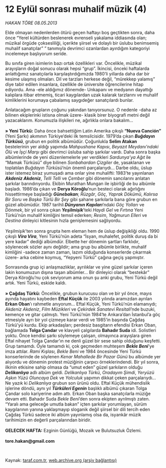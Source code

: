 # 12 Eylül sonrası muhalif müzik (4) 

*HAKAN TÖRE 08.05.2013*

<div class="yazi"><p>Elde olmayan nedenlerden ötürü geçen haftayı boş geçtikten sonra, daha önce “Yerel kültürden beslenerek evrenseli yakalama iddiasında olan; müzikal örgüde çoksesliliği, içerikte şiirsel ve dolaylı bir üslubu benimsemiş muhalif sanatçılar” ” tanımıyla devrimci ozanlardan ayırdığım kategoriyi incelemeye başlıyorum seride.</p>
<p>Bu sınıfa giren isimlerin bazı ortak özellikleri var. Öncelikle, müzikal arayışların doğal sonucu olarak hepsi “grup”. İkincisi, önceki haftalarda anlattığımız sanatçılarla karşılaştırdığımızda 1980’li yıllarda daha dar bir kesime ulaşmış olmaları. Dil ve tarzları herkese değil, “mürekkep yalamış” diye tabir edilen insanlara, özellikle de üniversite öğrencilerine hitap ediyordu. Ama -ele aldığımız dönemde- Unkapanı ve medyanın dayattığı kalıplara itibar etmemiş, ticari kaygılardan uzak kalarak tarzlarını ve muhalif kimliklerini korumaya çabalamış saygıdeğer sanatçılardı bunlar.</p>
<p>Anlatacağım grupların çoğunu yakından tanıyorsunuz. O nedenle -daha az bilinen ekiplerinki istisna olmak üzere- klasik birer biyografi metni değil yazacaklarım. Konumuzla ilişkileri ne, ağırlıkla onlara bakalım...<br/><br/><b>» Yeni Türkü:</b> Daha önce bahsettiğim Latin Amerika çıkışlı <b>“Nueva Canción”</b> (Yeni Şarkı) akımının Türkiye’deki ilk temsilcisidir. 1979’da çıkan <b><i>Buğdayın Türküsü</i></b>, grubun en politik albümüdür. Çoğunlukla <b>Selim Atakan</b> bestelerinin yer aldığı yapımda <i>Mahpushane Kapısı</i>, <i>Beyazıt Meydanı'ndaki Ölü</i> ve <i>İşçi Marşı</i> gibi devrimci üsluba sahip şarkılar vardı. Daha sonra başka albümlerinde de yeni düzenlemelerle yer verdikleri <i>Sardunya'ya Ağıt</i> ile “Mamak Türküsü” diye bilinen <i>Sonbahardan Çizgiler</i> de, yasaklanan ve toplatılan <i>Buğdayın Türküsü</i>’nün önemli parçalarıydı... Darbe oldu, üslup ister istemez biraz yumuşadı ama onlar yine muhalifti: 1983’te yayınlanan <b><i>Akdeniz Akdeniz</i></b>, <i>Telli Telli</i> ve <i>Çember</i> gibi dönemin sancılarını anlatan şarkılar barındırıyordu. Ekibin Murathan Mungan ile işbirliği de bu albümle başladı. 1986’da çıkan ve <b>Derya Köroğlu</b>’nun besteci olarak ağırlığını hissettirmeye başladığı <b><i>Günebakan</i></b>; <i>Rüzgâr</i>, <i>Göç</i>, <i>Yaprak Dökümü</i>, <i>Kalırsa Bir Soru</i> ve <i>Başka Türlü Bir Şey </i>gibi şahane şarkılarla bana göre grubun en güzel albümüdür.<i> </i>1987 tarihli<b><i> Dünyanın Kapıları</i></b>’ndaki<i> Göç Yolları </i>ve<i> Dönmek</i>,<i> </i>bir yıl sonra çıkan <b><i>Yeşilmişik</i></b>’teki <i>Haydi Gel</i> ve <i>Fırtına</i> Yeni Türkü’nün muhalif kimliğini temsil ederken; <i>Resim</i>, <i>Yağmurun Elleri</i> ve <i>Destina</i> dinleyici kitlesinin hızla genişlemesini sağlıyordu. <br/><br/><i>Yeşilmişik</i>’ten sonra grupta hem eleman hem de üslup değişikliği oldu. 1990 çıkışlı <b><i>Vira Vira</i></b>, Yeni Türkü’nün adeta “İsyan, muhalefet, politik duruş da bi yere kadar” dediği albümdür. Elbette her dönemin şartları farklıdır, söylenecek sözler aynı değildir; ama grup bu albümle birlikte, muhalif kimliğini -sadece zaman zaman, lazım olduğunda konserlerde çıkarmak üzere- arka cebine koymuş, “Yepyeni Türkü” çağına geçiş yapmıştır.</p>
<p>Sonrasında grup içi anlaşmazlıklar, ayrılıklar ve yine güzel şarkılar içeren lakin konumuzun dışına taşan albümler... Bir dinleyici olarak “bestekâr” Derya Köroğlu’nu çok seviyorum ama onun şu anki grubu, Yeni Türkü değil artık. Yeni Türkü, eskide kaldı.<br/><br/><b>» Çağdaş Türkü:</b> Öncelikle, grubun kurucusu olan ve bir yıl önce, mayıs ayında hayatını kaybeden <b>Eftal Küçük</b> ile 2003 yılında aramızdan ayrılan <b>Erkan Oban</b>’ı rahmetle anıyorum... Eftal Küçük, Yeni Türkü’nün elamanıydı; <i>Akdeniz Akdeniz</i>, <i>Film Müzikleri</i> ve <i>Çekirdek Sanatevi Resitali</i>’nde buzuki, kemençe ve gitar çalmıştı. Yeni Türkü’nün 1984’te Ankara’dan İstanbul’a göç etmesiyle ayrı bir yol çizmeye karar verdi ve 1985’in başında Çağdaş Türkü’yü kurdu. Ekip arkadaşları; perdesiz basgitarın efendisi Erkan Oban, bağlamada <b>Tolga Çandar</b> ve klavyeli çalgılarda <b>Bahadır Suda</b> idi. Solistleri yoktu. Önce kendisi şarkı söylemeye çalışan, olmayınca arayışlara giren Eftal nihayet Tolga Çandar’ın ne denli güzel bir sese sahip olduğunu keşfetti. Grup tamamdı. Öyle tamamdı ki, çok geçmeden muhteşem <b><i>Bekle Beni</i></b>’ye imza attılar. <i>Rami Kışlası, Bekle Beni</i> ve 1984 öncesinde Yeni Türkü konserlerinde de söylenen <i>Kenar Mahallede Bir Pazar Günü</i> bu albümde yer alıyordu ve dönemin protest müziğinin çarpıcı örneklerindendi. Bir yıl sonra, ilkinin etkisine sahip olmasa da “umut eden” güzel şarkıların olduğu <b><i>Delikanlıya</i></b> adlı albüm geldi. <i>Delikanlıya Türkü</i>, <i>Oradayım Şimdi</i>, <i>Yeryüzü Aşkın Yüzü Oluncaya Dek</i> ve <i>Yolculuk</i> yapımın dikkat çeken parçalarıydı... Ne yazık ki <i>Delikanlıya </i>grubun son ürünü oldu. Eftal Küçük mühendislik işlerine döndü, aynı yıl <b><i>Türküleri Egenin</i></b> başlıklı albümü çıkaran Tolga Çandar solo kariyerine adım attı. Erkan Oban başka sanatçılarla müziğe devam etti. Bahadır Suda <i>Bekle Beni</i>’den sonra ekipten ayrılmıştı zaten. “Yaralı ama geleceğe umutla bakan” içten şarkılar yorumlayan, sürüm kaygılarının yanına yaklaşmayıp sloganik değil şiirsel bir dili tercih eden Çağdaş Türkü sadece iki albüm yayınlamış olsa da, isyankâr müzik tarihimizin en değerli parçalarından biridir.<br/><br/><b>GELECEK HAFTA:</b> Ezginin Günlüğü, Mozaik ve Bulutsuzluk Özlemi.<br/><br/><b>tore.hakan@gmail.com</b></p>
<p> </p>
</div>

Kaynak: [taraf.com.tr](http://www.taraf.com.tr/hakan-tore/makale-12-eylul-sonrasi-muhalif-muzik-4.htm), [web.archive.org (arşiv bağlantısı)](http://web.archive.org/web/20131107113140/http://www.taraf.com.tr/hakan-tore/makale-12-eylul-sonrasi-muhalif-muzik-4.htm)
